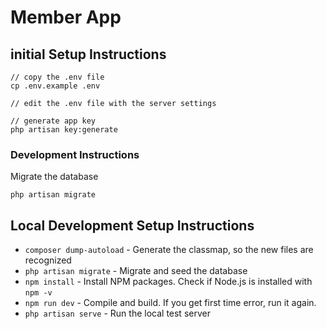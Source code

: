 # Member App


## initial Setup Instructions

```
// copy the .env file
cp .env.example .env

// edit the .env file with the server settings

// generate app key
php artisan key:generate
```

### Development Instructions

Migrate the database
```
php artisan migrate
```

## Local Development Setup Instructions
 
- `composer dump-autoload` - Generate the classmap, so the new files are recognized
- `php artisan migrate` - Migrate and seed the database
- `npm install` - Install NPM packages. Check if Node.js is installed with `npm -v`
- `npm run dev` - Compile and build. If you get first time error, run it again.
- `php artisan serve` - Run the local test server